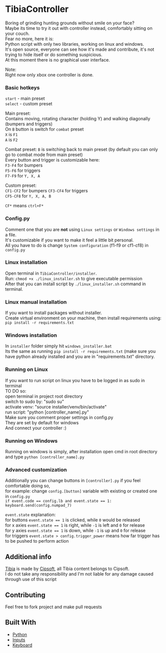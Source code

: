 # TibiaController

Boring of grinding hunting grounds without smile on your face?  
Maybe its time to try it out with controller instead, comfortably sitting on your couch.  
Fear no more, here it is:  
Python script with only two libraries, working on linux and windows.  
It's open source, everyone can see how it's made and contribute, it's not trying to hide itself or do something suspicious.  
At this moment there is no graphical user interface.  

Note:  
Right now only xbox one controller is done.

### Basic hotkeys
```start``` - main preset  
```select``` - custom preset  

Main preset:  
Contains moving, rotating character (holding Y) and walking diagonally (bumpers and triggers)  
On ```B``` button is switch for ```combat``` preset  
```X``` is ```F1```  
```A``` is ```F2```  

Combat preset:
```B``` is switching back to main preset (by default you can only go to combat mode from main preset)  
Every button and trigger is customizable here:  
```F3-F4``` for bumpers  
```F5-F6``` for triggers  
```F7-F9``` for ```Y, X, A```  

Custom preset:  
```CF1-CF2``` for bumpers
```CF3-CF4``` for triggers  
```CF5-CF8``` for ```Y, X, A, B```

```CF*``` means ```ctrl+F*```

### Config.py
Comment one that you are **not** using ```Linux settings``` or ```Windows settings``` in a file.  
It's customizable if you want to make it feel a little bit personal.  
All you have to do is change ```System configuration``` (f1-f9 or cf1-cf8) in ```config.py```  
 

### Linux installation

Open terminal in ```TibiaController/installer```.  
Run: ```chmod +x ./linux_installer.sh``` to give executable permission  
After that you can install script by ```./linux_installer.sh``` command in terminal.  

### Linux manual installation

If you want to install packages without installer.  
Create virtual environment on your machine, then install requirements using:
```pip install -r requirements.txt```  

### Windows installation  
In ```installer``` folder simply hit ```windows_installer.bat```  
Its the same as running ```pip install -r requirements.txt``` (make sure you have python already installed and you are in "requirements.txt" directory.

### Running on Linux
If you want to run script on linux you have to be logged in as sudo in terminal  
TO DO so:  
open terminal in project root directory  
switch to sudo by: "sudo su"  
activate venv: "source installer/venv/bin/activate"  
run script: "python [controller_name].py"  
Make sure you comment proper settings in config.py  
They are set by default for windows  
And connect your controller :)  

### Running on Windows
Running on windows is simply, after installation open cmd in root directory and type ```python [controller_name].py```

### Advanced customization

Additionally you can change buttons in ```[controller].py``` if you feel comfortable doing so,  
for example: change ```config.[button]``` variable with existing or created one in ```config.py```  
```if event.code == config.lb and event.state == 1:```  
     ```keyboard.send(config.numpad_7)```  

```event.state``` explanation:  
for buttons ```event.state == 1``` is clicked, while ```0``` would be released  
for x axies ```event.state == 1``` is right, while ```-1``` is left and ```0``` for release  
for y axies ```event.state == 1``` is down, while ```-1``` is up and ```0``` for release  
for triggers ```event.state > config.trigger_power``` means how far trigger has to be pushed to perform action  
 

## Additional info  
[Tibia](https://www.tibia.com/news/?subtopic=latestnews) is made by [Cipsoft](https://www.cipsoft.com/index.php/en/), all Tibia content belongs to Cipsoft.  
I do not take any responsibility and I'm not liable for any damage caused through use of this script  

## Contributing
Feel free to fork project and make pull requests

## Built With

* [Python](https://www.python.org/)
* [Inputs](https://github.com/zeth/inputs)
* [Keyboard](https://github.com/boppreh/keyboard)
